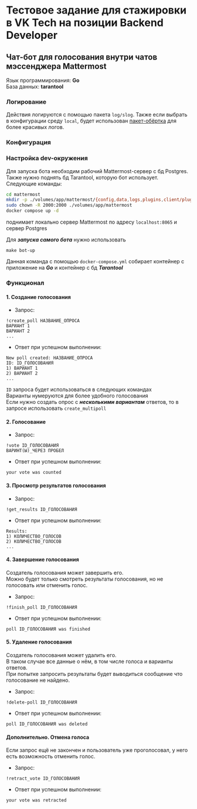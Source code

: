 # Тестовое задание для стажировки в VK Tech на позиции Backend Developer

## Чат-бот для голосования внутри чатов мэссенджера Mattermost

Язык программирования: **Go**  
База данных: **tarantool**

### Логирование
Действия логируются с помощью пакета `log/slog`.
Также если выбрать в конфигурации среду `local`, будет использован [пакет-обёртка](https://github.com/Exc0mmun1cad0/badaslog) для более красивых логов.

### Конфигурация

### Настройка dev-окружения
Для запуска бота необходим рабочий Mattermost-сервер с бд Postgres.  
Также нужно поднять бд Tarantool, которую бот использует.  
Следующие команды:
```bash
cd mattermost
mkdir -p ./volumes/app/mattermost/{config,data,logs,plugins,client/plugins,bleve-indexes}
sudo chown -R 2000:2000 ./volumes/app/mattermost
docker compose up -d
```
поднимает локально сервер Mattermost по адресу `localhost:8065` и сервер Postgres  

Для ***запуска самого бота*** нужно использовать
```
make bot-up
```
Данная команда с помощью `docker-compose.yml` собирает контейнер с приложение на ***Go*** и контейнер с бд ***Tarantool***


### Функционал
#### 1. Создание голосования
- Запрос:
```
!create_poll НАЗВАНИЕ_ОПРОСА
ВАРИАНТ 1
ВАРИАНТ 2
...
```
- Ответ при успешном выполнении:
```
New poll created: НАЗВАНИЕ_ОПРОСА
ID: ID_ГОЛОСОВАНИЯ
1) ВАРИАНТ 1
2) ВАРИАНТ 2
...
```
`ID` запроса будет использоваться в следующих командах  
Варианты нумеруются для более удобного голосования  
Если нужно создать опрос с ***несколькими вариантам*** ответов, то в запросе использовать `create_multipoll`

#### 2. Голосование
- Запрос:
```
!vote ID_ГОЛОСОВАНИЯ
ВАРИНТ(Ы)_ЧЕРЕЗ ПРОБЕЛ
```
- Ответ при успешном выполнении:
```
your vote was counted
```

#### 3. Просмотр результатов голосования
- Запрос:
```
!get_results ID_ГОЛОСОВАНИЯ
```
- Ответ при успешном выполнении:
```
Results:
1) КОЛИЧЕСТВО_ГОЛОСОВ
2) КОЛИЧЕСТВО_ГОЛОСОВ
...
```

#### 4. Завершение голосования  
Создатель голосования может завершить его.  
Можно будет только смотреть результаты голосования, но не голосовать или отменить голос.
- Запрос:
```
!finish_poll ID_ГОЛОСОВАНИЯ
```
- Ответ при успешном выполнении:
```
poll ID_ГОЛОСОВАНИЯ was finished
```

#### 5. Удаление голосования
Создатель голосования может удалить его.  
В таком случае все данные о нём, в том числе голоса и варианты ответов.  
При попытке запросить результаты будет выводиться сообщение что голосование не найдено.
- Запрос:
```
!delete-poll ID_ГОЛОСОВАНИЯ
```
- Ответ при успешном выполнении:
```
poll ID_ГОЛОСОВАНИЯ was deleted
```

#### Дополнительно. Отмена голоса
Если запрос ещё не закончен и пользователь уже проголосовал, у него есть возможность отменить голос.
- Запрос:
```
!retract_vote ID_ГОЛОСОВАНИЯ
```
- Ответ при успешном выполнении:
```
your vote was retracted
```